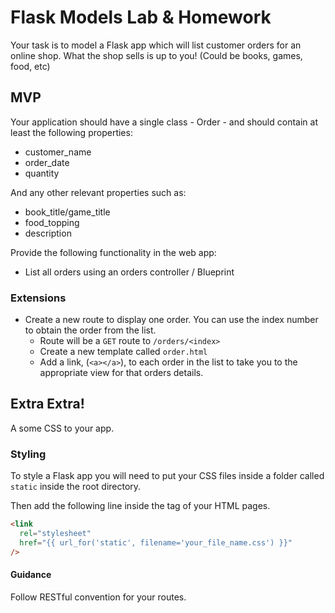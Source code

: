 # Flask Models Lab & Homework

Your task is to model a Flask app which will list customer orders for an online shop. What the shop sells is up to you! (Could be books, games, food, etc)

## MVP

Your application should have a single class - Order - and should contain at least the following properties:

- customer_name
- order_date
- quantity

And any other relevant properties such as:

- book_title/game_title
- food_topping
- description

Provide the following functionality in the web app:

- List all orders using an orders controller / Blueprint

### Extensions

- Create a new route to display one order. You can use the index number to obtain the order from the list.
  - Route will be a `GET` route to `/orders/<index>`
  - Create a new template called `order.html`
  - Add a link, (`<a></a>`), to each order in the list to take you to the appropriate view for that orders details.

## Extra Extra!

A some CSS to your app.

### Styling

To style a Flask app you will need to put your CSS files inside a folder called `static` inside the root directory.

Then add the following line inside the <HEAD> tag of your HTML pages.

```html
<link
  rel="stylesheet"
  href="{{ url_for('static', filename='your_file_name.css') }}"
/>
```

#### Guidance

Follow RESTful convention for your routes.
